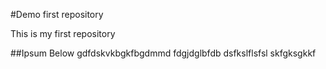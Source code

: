 #Demo first repository

This is my first repository



##Ipsum Below
gdfdskvkbgkfbgdmmd
fdgjdglbfdb
dsfkslflsfsl
skfgksgkkf
